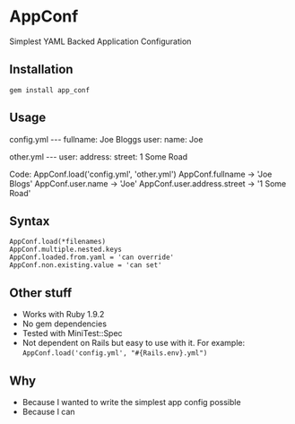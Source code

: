 AppConf
=======
Simplest YAML Backed Application Configuration

Installation
----------------------------------
    gem install app_conf

Usage
----------------------------------
config.yml
    ---
    fullname: Joe Bloggs
    user:
      name: Joe

other.yml
    ---
    user:
      address:
        street: 1 Some Road

Code:
    AppConf.load('config.yml', 'other.yml')
    AppConf.fullname -> 'Joe Blogs'
    AppConf.user.name -> 'Joe'
    AppConf.user.address.street -> '1 Some Road'

Syntax
----------------------------------
    AppConf.load(*filenames)
    AppConf.multiple.nested.keys
    AppConf.loaded.from.yaml = 'can override'
    AppConf.non.existing.value = 'can set'

Other stuff
----------------------------------
* Works with Ruby 1.9.2
* No gem dependencies
* Tested with MiniTest::Spec
* Not dependent on Rails but easy to use with it. For example:
    `AppConf.load('config.yml', "#{Rails.env}.yml")`

Why
----------------------------------
* Because I wanted to write the simplest app config possible
* Because I can

